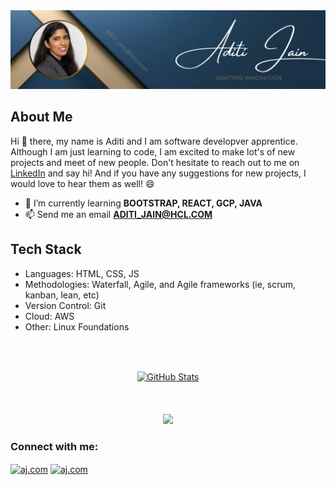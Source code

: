 
<img src="https://raw.githubusercontent.com/AditiJain1001/AditiJain1001/df0fed98dce81e0fe719240404c9dbd59e63c31d/LinkedIn%20Banner-Aditi%20Tech!.png" />


## About Me 
Hi 👋 there, my name is Aditi and I am software developver apprentice. Although I am just learning to code, I am excited to make lot's of new projects and meet of new people. Don't hesitate to reach out to me on [LinkedIn](https://www.linkedin.com/in/aditi-jain10/) and say hi! And if you have any suggestions for new projects, I would love to hear them as well! 😄

- 🌱 I’m currently learning **BOOTSTRAP, REACT, GCP, JAVA**
- 📫 Send me an email **ADITI_JAIN@HCL.COM**


## Tech Stack
- Languages: HTML, CSS, JS
- Methodologies: Waterfall, Agile, and Agile frameworks (ie, scrum, kanban, lean, etc)
- Version Control: Git
- Cloud: AWS
- Other: Linux Foundations

##

<div align="center">
  <br></br>
  <a href="https://github.com/AditiJain1001">
    <img src="https://github-readme-stats.vercel.app/api?username=AditiJain1001&theme=yeblu&show_icons=true" alt="GitHub Stats" />
  <!--  add this code to the end to add grdient colours"&bg_color=DEG,COLOR1,COLOR2,COLOR3...COLOR10" 
    This link also provides other cutomization options: https://github.com/anuraghazra/github-readme-stats -->
  </a>
  <br></br>
  <a href="https://github.com/AditiJain1001">
    <img />
    <!-- ADD a repo card link and shift to top?-->
  </a>
  <br></br>
  <a href="https://github.com/AditiJain1001">
    <img src="https://komarev.com/ghpvc/?username=your-github-username&label=PROFILE+VIEWS" />
  </a>
  <!--[![Top Langs](https://github-readme-stats.vercel.app/api/top-langs/?username=anuraghazra&hide_progress=true)](https://github.com/anuraghazra/github-readme-stats)  ADD THIS AFTER YOU HAVE SOME PROJECTS ADDED BECUASE IT SHOWS UP BLANK OTHERWISE-->
  <!-- change "your-github-username" sometime in the future-->
</div>

<h3 align="left">Connect with me:</h3>
<p align="left">
<a href="https://www.linkedin.com/in/aditi-jain10/" target="blank"><img align="center" src="https://raw.githubusercontent.com/rahuldkjain/github-profile-readme-generator/master/src/images/icons/Social/linked-in-alt.svg" alt="aj.com" height="30" width="40" /></a>
<a href="https://www.hackerrank.com/aj.com" target="blank"><img align="center" src="https://raw.githubusercontent.com/rahuldkjain/github-profile-readme-generator/master/src/images/icons/Social/hackerrank.svg" alt="aj.com" height="30" width="40" /></a>
</p>



<!--
**AditiJain1001/AditiJain1001** is a ✨ _special_ ✨ repository because its `README.md` (this file) appears on your GitHub profile.

Here are some ideas to get you started:

- 🔭 I’m currently working on ...
- 🌱 I’m currently learning ...
- 👯 I’m looking to collaborate on ...
- 🤔 I’m looking for help with ...
- 💬 Ask me about ...
- 📫 How to reach me: ...
- 😄 Pronouns: ...
- ⚡ Fun fact: ...
-->
